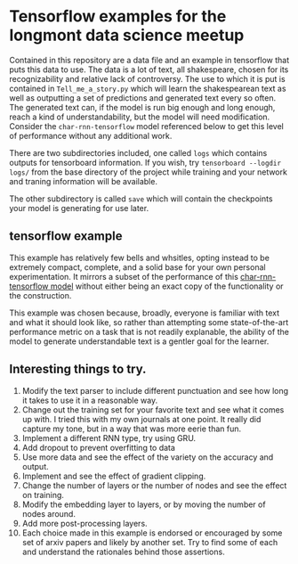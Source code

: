 # Tensorflow examples for the longmont data science meetup
Contained in this repository are a data file and an example in tensorflow that puts this data to use. The data is a lot of text, all shakespeare, chosen for its recognizability and relative lack of controversy. The use to which it is put is contained in `Tell_me_a_story.py` which will learn the shakespearean text as well as outputting a set of predictions and generated text every so often. The generated text can, if the model is run big enough and long enough, reach a kind of understandability, but the model will need modification. Consider the `char-rnn-tensorflow` model referenced below to get this level of performance without any additional work.

There are two subdirectories included, one called `logs` which contains outputs for tensorboard information. If you wish, try `tensorboard --logdir logs/` from the base directory of the project while training and your network and traning information will be available.

The other subdirectory is called `save` which will contain the checkpoints your model is generating for use later.

## tensorflow example
This example has relatively few bells and whsitles, opting instead to be extremely compact, complete, and a solid base for your own personal experimentation. It mirrors a subset of the performance of this [char-rnn-tensorflow model](https://github.com/sherjilozair/char-rnn-tensorflow) without either being an exact copy of the functionality or the construction.

This example was chosen because, broadly, everyone is familiar with text and what it should look like, so rather than attempting some state-of-the-art performance metric on a task that is not readily explanable, the ability of the model to generate understandable text is a gentler goal for the learner.


## Interesting things to try.
1. Modify the text parser to include different punctuation and see how long it takes to use it in a reasonable way.
2. Change out the training set for your favorite text and see what it comes up with. I tried this with my own journals at one point. It really did capture my tone, but in a way that was more eerie than fun.
3. Implement a different RNN type, try using GRU.
3. Add dropout to prevent overfitting to data
4. Use more data and see the effect of the variety on the accuracy and output.
4. Implement and see the effect of gradient clipping.
5. Change the number of layers or the number of nodes and see the effect on training.
6. Modify the embedding layer to layers, or by moving the number of nodes around.
7. Add more post-processing layers.
8. Each choice made in this example is endorsed or encouraged by some set of arxiv papers and likely by another set. Try to find some of each and understand the rationales behind those assertions.
